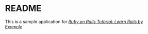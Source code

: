 # README

This is a sample application for [*Ruby on Rails Tutorial: Learn Rails by Example*](http://railstutorial.org/)
